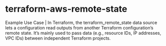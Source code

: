 # terraform-aws-remote-state

Example Use Case | In Terraform, the terraform_remote_state data source lets a configuration read outputs from another Terraform configuration’s remote state. It’s mainly used to pass data (e.g., resource IDs, IP addresses, VPC IDs) between independent Terraform projects.